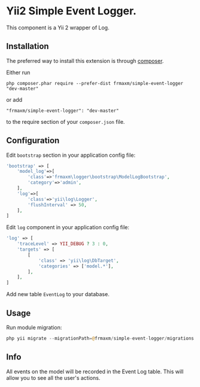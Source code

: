 Yii2 Simple Event Logger.
==================
This component  is a Yii 2 wrapper of Log.

Installation
------------

The preferred way to install this extension is through [composer](http://getcomposer.org/download/).

Either run

```
php composer.phar require --prefer-dist frmaxm/simple-event-logger "dev-master"
```

or add

```
"frmaxm/simple-event-logger": "dev-master"
```

to the require section of your `composer.json` file.

Configuration
-------------

Edit `bootstrap` section in your application config file:

```php
'bootstrap' => [
    'model_log'=>[
        'class'=>'frmaxm\logger\bootstrap\ModelLogBootstrap',
        'category'=>'admin',
    ],
    'log'=>[
        'class'=>'yii\log\Logger',
        'flushInterval' => 50,
    ],
]
```

Edit `log` component in your application config file:

```php
'log' => [
    'traceLevel' => YII_DEBUG ? 3 : 0,
    'targets' => [
        [
            'class' => 'yii\log\DbTarget',
            'categories' => ['model.*'],
        ],
    ],
]
```

Add new table `EventLog` to your database.

Usage
-----

Run module migration:

```php
php yii migrate --migrationPath=@frmaxm/simple-event-logger/migrations
```

Info
----
All events on the model will be recorded in the Event Log table.
This will allow you to see all the user's actions.

